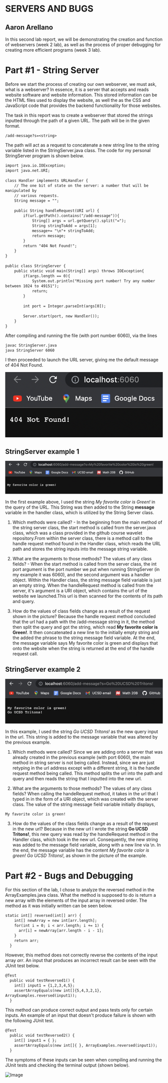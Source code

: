 # SERVERS AND BUGS 
## Aaron Arellano

In this second lab report, we will be demonstrating the creation and function of webservers (week 2 lab), as well as the process of proper debugging for 
creating more efficient programs (week 3 lab). 

# Part #1 - String Server

Before we start the process of creating our own webserver, we must ask, what is a webserver? In essence, it is a server that accepts and reads 
website software and website information. This stored information can be the HTML files used to display the website, as well the as the CSS and
JavaScript code that provides the backend functionality for those websites.

The task in this report was to create a webserver that stored the strings inputted through the path of a given URL. The path will be in the given format.

```
/add-message?s=<string>
```

The path will act as a request to concatenate a new string line to the string variable listed in the StringServer.java class.
The code for my personal StringServer program is shown below.

```
import java.io.IOException;
import java.net.URI;

class Handler implements URLHandler {
    // The one bit of state on the server: a number that will be manipulated by
    // various requests.
    String message = "";

    public String handleRequest(URI url) {
        if(url.getPath().contains("/add-message")){
            String[] args = url.getQuery().split("=");
            String stringToAdd = args[1];
            message+= "\n"+ stringToAdd;
            return message;
        }
        return "404 Not Found!";
    }
}

public class StringServer {
    public static void main(String[] args) throws IOException{
        if(args.length == 0){
            System.out.println("Missing port number! Try any number between 1024 to 49151");
            return;
        }

        int port = Integer.parseInt(args[0]);

        Server.start(port, new Handler());
    }
}

```

After compiling and running the file (with port number 6060), via the lines
```
javac StringServer.java
java StringServer 6060
```
I then proceeded to launch the URL server, giving me the default message of 404 Not Found.

![Image](StringServerDefault.png)

## StringServer example 1

![Image](StringServer1.png)

In the first example above, I used the string *My favorite color is Green!* in the query of the URL. This String was then added to the String **message**
variable in the handler class, which is utilized by the String Server class.

1. Which methods were called? - In the beginning from the main method of the string server class, the start method is called from the server.java class, which
was a class provided in the github course wavelet repository.From within the server class, there is a method call to the handle request method found 
in the Handler class, which reads the URL path and stores the string inputs into the message string variable.

2. What are the arguments to those methods? The values of any class fields? - When the start method is called from the server class, the int port
argument is the port number we put when running StringServer (in my example it was 6060), and the second argument was a handler object. Within
the Handler class, the string message field variable is just an empty string. When the handleRequest method is called from the server, it's argument is
a URI object, which contains the url of the website we launched.This url is then scanned for the contents of its path and query.

3. How do the values of class fields change as a result of the request shown in the picture? Because the handle request method concluded that the url had
a path with the /add-message string in it, the method then split the query and got the string, which read **My favorite color is Green!**. It then 
concatenated a new line to the initially empty string and the added the phrase to the string message field variable. At the end, the message variable 
says My favorite color is green and displays that onto the website when the string is returned at the end of the handle request call.

## StringServer example 2

![Image](StringServer2.png)

In this example, I used the string *Go UCSD Tritons!* as the new query input in the url. This string is added to the message variable that was altered by 
the previous example.

1. Which methods were called? Since we are adding onto a server that was already created in the previous example (with port 6060), the main method in
string server is not being called. Instead, since we are just retyping in the url address except with a different string, it is the handle request method 
being called. This method splits the url into the path and query and then reads the string that I inputted into the new url.

2. What are the arguments to those methods? The values of any class fields? When calling the handeRequest method, it takes in the url that I typed
in in the form of a URI object, which was created with the server class. The value of the string message field variable initially displays,

```
My favorite color is green!
```

3. How do the values of the class fields change as a result of the request in the new url? Because in the new url I wrote the string **Go UCSD Tritons!**, this new query was read by the handleRequest method in the Handler class, which took in the new url. Consequently, the new string was added to the
message field variable, along with a new line via \n. In the end, the message variable has the content *My favorite color is green! Go UCSD Tritons!*, as
shown in the picture of the example.


# Part #2 - Bugs and Debugging

For this section of the lab, I chose to analyze the reversed method in the ArrayExamples.java class. What the method is supposed to do is return a new
array with the elements of the input array in reversed order. The method as it was initially written can be seen below.

```
static int[] reversed(int[] arr) {
    int[] newArray = new int[arr.length];
    for(int i = 0; i < arr.length; i += 1) {
      arr[i] = newArray[arr.length - i - 1];
    }
    return arr;
  }
```

However, this method does not correctly reverse the contents of the input array *arr*. An input that produces an incorrect result can be seen with the
JUnit test below.

```
@Test
  public void testReversed1() {
    int[] input1 = {1,2,3,4,5};
    assertArrayEquals(new int[]{5,4,3,2,1}, ArrayExamples.reversed(input1));
  }
```

This method can produce correct output and pass tests only for certain inputs. An example of an input that doesn't produce failure is shown with the
following JUnit test.

```
@Test
  public void testReversed2() {
    int[] input1 = { };
    assertArrayEquals(new int[]{ }, ArrayExamples.reversed(input1));
  }
```

The symptoms of these inputs can be seen when compiling and running the JUnit tests and checking the terminal output (shown below).

![Image](Symptoms)







